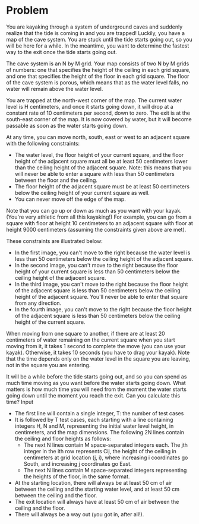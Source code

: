 # Problem

You are kayaking through a system of underground caves and suddenly realize that the tide is coming in and you are trapped! Luckily, you have a map of the cave system. You are stuck until the tide starts going out, so you will be here for a while. In the meantime, you want to determine the fastest way to the exit once the tide starts going out.

The cave system is an N by M grid. Your map consists of two N by M grids of numbers: one that specifies the height of the ceiling in each grid square, and one that specifies the height of the floor in each grid square. The floor of the cave system is porous, which means that as the water level falls, no water will remain above the water level.

You are trapped at the north-west corner of the map. The current water level is H centimeters, and once it starts going down, it will drop at a constant rate of 10 centimeters per second, down to zero. The exit is at the south-east corner of the map. It is now covered by water, but it will become passable as soon as the water starts going down.

At any time, you can move north, south, east or west to an adjacent square with the following constraints:

-  The water level, the floor height of your current square, and the floor height of the adjacent square must all be at least 50 centimeters lower than the ceiling height of the adjacent square. Note: this means that you will never be able to enter a square with less than 50 centimeters between the floor and the ceiling.
-  The floor height of the adjacent square must be at least 50 centimeters below the ceiling height of your current square as well.
-  You can never move off the edge of the map.

Note that you can go up or down as much as you want with your kayak. (You're very athletic from all this kayaking!) For example, you can go from a square with floor at height 10 centimeters to an adjacent square with floor at height 9000 centimeters (assuming the constraints given above are met).

These constraints are illustrated below:

-  In the first image, you can't move to the right because the water level is less than 50 centimeters below the ceiling height of the adjacent square.
-  In the second image, you can't move to the right because the floor height of your current square is less than 50 centimeters below the ceiling height of the adjacent square.
-  In the third image, you can't move to the right because the floor height of the adjacent square is less than 50 centimeters below the ceiling height of the adjacent square. You'll never be able to enter that square from any direction.
-  In the fourth image, you can't move to the right because the floor height of the adjacent square is less than 50 centimeters below the ceiling height of the current square.

When moving from one square to another, if there are at least 20 centimeters of water remaining on the current square when you start moving from it, it takes 1 second to complete the move (you can use your kayak). Otherwise, it takes 10 seconds (you have to drag your kayak). Note that the time depends only on the water level in the square you are leaving, not in the square you are entering.

It will be a while before the tide starts going out, and so you can spend as much time moving as you want before the water starts going down. What matters is how much time you will need from the moment the water starts going down until the moment you reach the exit. Can you calculate this time?
Input

-  The first line will contain a single integer, T: the number of test cases
-  It is followed by T test cases, each starting with a line containing integers H, N and M, representing the initial water level height, in centimeters, and the map dimensions. The following 2N lines contain the ceiling and floor heights as follows:
    -  The next N lines contain M space-separated integers each. The jth integer in the ith row represents Cij, the height of the ceiling in centimeters at grid location (j, i), where increasing i coordinates go South, and increasing j coordinates go East.
    -  The next N lines contain M space-separated integers representing the heights of the floor, in the same format.
-  At the starting location, there will always be at least 50 cm of air between the ceiling and the starting water level, and at least 50 cm between the ceiling and the floor.
-  The exit location will always have at least 50 cm of air between the ceiling and the floor.
-  There will always be a way out (you got in, after all!).
